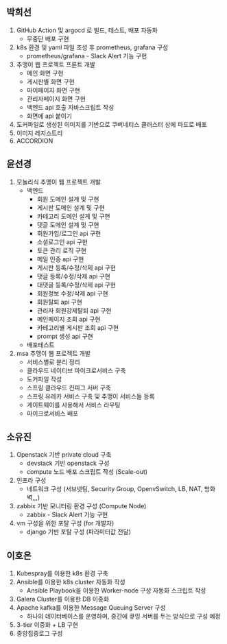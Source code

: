 ## 박희선
1. GitHub Action 및 argocd 로 빌드, 테스트, 배포 자동화
   * 무중단 배포 구현
2. k8s 환경 및 yaml 파일 조성 후 prometheus, grafana 구성
   * prometheus/grafana - Slack Alert 기능 구현
3. 추맹이 웹 프로젝트 프론트 개발
    * 메인 화면 구현
    * 게시판별 화면 구현
    * 마이페이지 화면 구현
    * 관리자페이지 화면 구현
    * 백엔드 api 호출 자바스크립트 작성
    * 화면에 api 붙이기
4. 도커파일로 생성된 이미지를 기반으로 쿠버네티스 클러스터 상에 파드로 배포
5. 이미지 레지스트리
6. ACCORDION

## 윤선경
1. 모놀리식 추맹이 웹 프로젝트 개발
    * 백엔드
      * 회원 도메인 설계 및 구현
      * 게시판 도메인 설계 및 구현
      * 카테고리 도메인 설계 및 구현
      * 댓글 도메인 설계 및 구현
      * 회원가입/로그인 api 구현
      * 소셜로그인 api 구현
      * 토큰 관리 로직 구현
      * 메일 인증 api 구현
      * 게시판 등록/수정/삭제 api 구현
      * 댓글 등록/수정/삭제 api 구현
      * 대댓글 등록/수정/삭제 api 구현
      * 회원정보 수정/삭제 api 구현
      * 회원탈퇴 api 구현
      * 관리자 회원강제탈퇴 api 구현
      * 메인페이지 조회 api 구현
      * 카테고리별 게시판 조회 api 구현
      * prompt 생성 api 구현
    * 배포테스트
2. msa 추맹이 웹 프로젝트 개발
    * 서비스별로 분리 정리
    * 클라우드 네이티브 마이크로서비스 구축
    * 도커파일 작성
    * 스프링 클라우드 컨피그 서버 구축
    * 스프링 유레카 서비스 구축 및 추맹이 서비스들 등록
    * 게이트웨이를 사용해서 서비스 라우팅
    * 마이크로서비스 배포

## 소유진
1. Openstack 기반 private cloud 구축
    * devstack 기반 openstack 구성
    * compute 노드 배포 스크립트 작성 (Scale-out)
2. 인프라 구성
    * 네트워크 구성 (서브넷팅, Security Group, OpenvSwitch, LB, NAT, 방화벽,,,)
3. zabbix 기반 모니터링 환경 구성 (Compute Node)
    * zabbix - Slack Alert 기능 구현
5. vm 구성을 위한 포탈 구성 (for 개발자)
    * django 기반 포탈 구성 (파라미터값 전달)
  

## 이호은
1. Kubespray를 이용한 k8s 환경 구축
2. Ansible를 이용한 k8s cluster 자동화 작성
   * Ansible Playbook을 이용한 Worker-node 구성 자동화 스크립트 작성
3. Galera Cluster를 이용한 DB 이중화
4. Apache kafka를 이용한 Message Queuing Server 구성
   * 하나의 데이터베이스를 운영하며, 중간에 큐잉 서버를 두는 방식으로 구성 예정
5. 3-tier 이중화 + LB 구현
6. 중앙집중로그 구성
